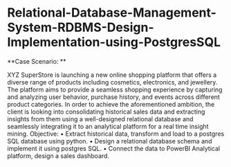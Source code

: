 # Relational-Database-Management-System-RDBMS-Design-Implementation-using-PostgresSQL

**Case Scenario: **

XYZ SuperStore is launching a new online shopping platform that offers a diverse range of products including cosmetics, electronics, and jewellery. The platform aims to provide a seamless shopping experience by capturing and analyzing user behavior, purchase history, and events across different product categories.
In order to achieve the aforementioned ambition, the client is looking into consolidating historical sales data and extracting insights from them using 
a well-designed relational database and seamlessly integrating it to an analytical platform for a real time insight mining. 
Objective: 
•	Extract historical data, transform and load to a postgres SQL database using python.
•	Design a relational database schema and implement it using postgres SQL.
•	Connect the data to PowerBI Analytical platform, design a sales dashboard.

